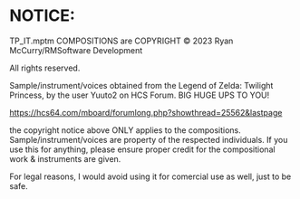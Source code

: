 # NOTICE:

TP_IT.mptm COMPOSITIONS are COPYRIGHT © 2023 Ryan McCurry/RMSoftware Development

All rights reserved.

Sample/instrument/voices obtained from the Legend of Zelda: Twilight Princess, by the user Yuuto2 on HCS Forum. BIG HUGE UPS TO YOU!

https://hcs64.com/mboard/forumlong.php?showthread=25562&lastpage

the copyright notice above ONLY applies to the compositions. Sample/instrument/voices are property of the respected individuals. 
If you use this for anything, please ensure proper credit for the compositional work & instruments are given.

For legal reasons, I would avoid using it for comercial use as well, just to be safe.

